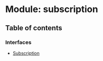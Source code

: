 # Module: subscription

## Table of contents

### Interfaces

- [Subscription](../interfaces/subscription.subscription-1.md)
